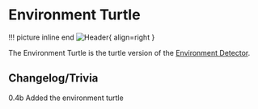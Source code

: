 # Environment Turtle

!!! picture inline end
    ![Header](https://intelligence-modding.de/wp-content/uploads/2021/04/Advanced-Environment-Turtle.png){ align=right }

The Environment Turtle is the turtle version of the [Environment Detector](https://docs.srendi.de/1.18/peripherals/environment_detector/).

## Changelog/Trivia

0.4b
Added the environment turtle
